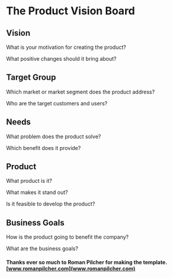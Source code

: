 # The Product Vision Board

## Vision
What is your motivation for creating the product?  

What positive changes should it bring about?  

## Target Group
Which market or market segment does the product address?  

Who are the target customers and users?  

## Needs  
What problem does the product solve?   

Which benefit does it provide?  

## Product  
What product is it?  

What makes it stand out?  

Is it feasible to develop the product?  

## Business Goals  
How is the product going to benefit the company?  

What are the business goals?  





#### Thanks ever so much to Roman Pilcher for making the template. [www.romanpilcher.com](www.romanpilcher.com)

